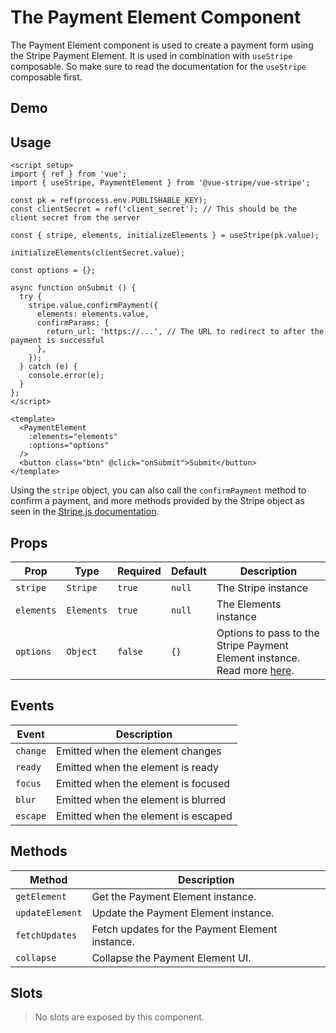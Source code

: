 <script setup>
import PaymentElementDemo from '../demo/PaymentElementDemo.vue'

const members = [
  {
    avatar: 'https://www.github.com/jofftiquez.png',
    name: 'Joff Tiquez',
    title: 'Creator',
    links: [
      { icon: 'github', link: 'https://github.com/jofftiquez' },
      { icon: 'x', link: 'https://twitter.com/jrtiquez' }
    ]
  },
  {
    avatar: 'https://www.github.com/mahomuri.png',
    name: 'Paolo Santos',
    title: 'Contributor',
    links: [
      { icon: 'github', link: 'https://github.com/mahomuri' },
      { icon: 'x', link: 'https://twitter.com/mahomuri' }
    ]
  },
];
</script>

# The Payment Element Component

The Payment Element component is used to create a payment form using the Stripe Payment Element. It is used in combination with `useStripe` composable. So make sure to read the documentation for the `useStripe` composable first.

## Demo

<PaymentElementDemo/>

<!-- <button class="btn" @click="onSubmit">Submit</button> -->

## Usage

```vue
<script setup>
import { ref } from 'vue';
import { useStripe, PaymentElement } from '@vue-stripe/vue-stripe';

const pk = ref(process.env.PUBLISHABLE_KEY);
const clientSecret = ref('client_secret'); // This should be the client secret from the server

const { stripe, elements, initializeElements } = useStripe(pk.value);

initializeElements(clientSecret.value);

const options = {};

async function onSubmit () {
  try {
    stripe.value.confirmPayment({
      elements: elements.value,
      confirmParams: {
        return_url: 'https://...', // The URL to redirect to after the payment is successful
      },
    });
  } catch (e) {
    console.error(e);
  }
};
</script>

<template>
  <PaymentElement
    :elements="elements"
    :options="options"
  />
  <button class="btn" @click="onSubmit">Submit</button>
</template>
```

Using the `stripe` object, you can also call the `confirmPayment` method to confirm a payment, and more methods provided by the Stripe object as seen in the [Stripe.js documentation](https://stripe.com/docs/js?ref=https://vuestripe.com).

## Props

| Prop | Type | Required | Default | Description |
|------|------|----------|---------|-------------|
| `stripe` | `Stripe` | `true` | `null` | The Stripe instance |
| `elements` | `Elements` | `true` | `null` | The Elements instance |
| `options` | `Object` | `false` | `{}` | Options to pass to the Stripe Payment Element instance. Read more [here](https://docs.stripe.com/js/elements_object/create_payment_element#payment_element_create-options). |

## Events

| Event | Description |
|-------|-------------|
| `change` | Emitted when the element changes |
| `ready` | Emitted when the element is ready |
| `focus` | Emitted when the element is focused |
| `blur` | Emitted when the element is blurred |
| `escape` | Emitted when the element is escaped |

## Methods

| Method | Description |
|--------|-------------|
| `getElement` | Get the Payment Element instance. |
| `updateElement` | Update the Payment Element instance. |
| `fetchUpdates` | Fetch updates for the Payment Element instance. |
| `collapse` | Collapse the Payment Element UI. |

## Slots 

> No slots are exposed by this component.